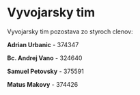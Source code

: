 # Vyvojarsky tim #

Vyvojarsky tim pozostava zo styroch clenov:



**Adrian Urbanic** - 374347

**Bc. Andrej Vano** - 324640

**Samuel Petovsky** - 375591

**Matus Makovy** - 374426